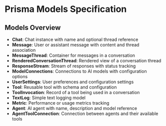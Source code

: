 # Prisma Models Specification

## Models Overview

-   **Chat**: Chat instance with name and optional thread reference
-   **Message**: User or assistant message with content and thread association
-   **MessageThread**: Container for messages in a conversation
-   **RenderedConversationThread**: Rendered view of a conversation thread
-   **ResponseStream**: Stream of responses with status tracking
-   **ModelConnections**: Connections to AI models with configuration options
-   **UserSettings**: User preferences and configuration settings
-   **Tool**: Reusable tool with schema and configuration
-   **ToolInvocation**: Record of a tool being used in a conversation
-   **TextLog**: Simple text logging model
-   **Metric**: Performance or usage metrics tracking
-   **Agent**: AI agent with name, description and model reference
-   **AgentToolConnection**: Connection between agents and their available tools
